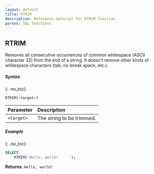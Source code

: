 ```yaml
---
layout: default
title: RTRIM
description: Reference material for RTRIM function
parent: SQL functions
---
```


## RTRIM

Removes all consecutive occurrences of common whitespace (ASCII character 32) from the end of a string. It doesn’t remove other kinds of whitespace characters (tab, no-break space, etc.).

##### Syntax
{: .no_toc}

```sql
​​RTRIM(<target>)​​
```

| Parameter  | Description               |
| :---------- | :------------------------- |
| `<target>` | The string to be trimmed. |

##### Example
{: .no_toc}

```sql
SELECT
	RTRIM('Hello, world!     ');
```

**Returns**: `Hello, world!`
